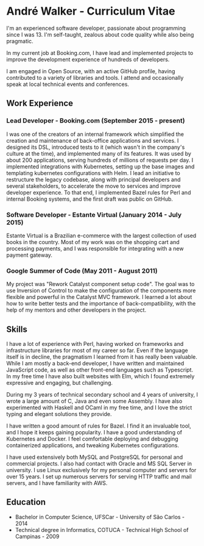 # André Walker - Curriculum Vitae

I'm an experienced software developer, passionate about programming since I was
13. I'm self-taught, zealous about code quality while also being pragmatic.

In my current job at Booking.com, I have lead and implemented projects to
improve the development experience of hundreds of developers.

I am engaged in Open Source, with an active GitHub profile, having contributed
to a variety of libraries and tools. I attend and occasionally speak at local
technical events and conferences.

## Work Experience

### Lead Developer - Booking.com **(September 2015 - present)**

I was one of the creators of an internal framework which simplified the
creation and maintenance of back-office applications and services. I designed
its DSL, introduced tests to it (which wasn't in the company's culture at the
time), and implemented many of its features. It was used by about 200
applications, serving hundreds of millions of requests per day. I implemented
integrations with Kubernetes, setting up the base images and templating
kubernetes configurations with Helm. I lead an initiative to restructure the
legacy codebase, along with principal developers and several stakeholders, to
accelerate the move to services and improve developer experience. To that end,
I implemented Bazel rules for Perl and internal Booking systems, and the first
draft was public on GitHub.

### Software Developer - Estante Virtual **(January 2014 - July 2015)**

Estante Virtual is a Brazilian e-commerce with the largest collection of used
books in the country. Most of my work was on the shopping cart and processing
payments, and I was responsible for integrating with a new payment gateway.

### Google Summer of Code **(May 2011 - August 2011)**

My project was "Rework Catalyst component setup code". The goal was to use
Inversion of Control to make the configuration of the components more flexible
and powerful in the Catalyst MVC framework. I learned a lot about how to write
better tests and the importance of back-compatibility, with the help of my
mentors and other developers in the project.

## Skills

I have a lot of experience with Perl, having worked on frameworks and
infrastructure libraries for most of my career so far. Even if the language
itself is in decline, the pragmatism I learned from it has really been
valuable. While I am mostly a back-end developer, I have written and
maintained JavaScript code, as well as other front-end languages such as
Typescript. In my free time I have also built websites with Elm, which I found
extremely expressive and engaging, but challenging.

During my 3 years of technical secondary school and 4 years of university, I
wrote a large amount of C, Java and even some Assembly. I have also
experimented with Haskell and OCaml in my free time, and I love the strict
typing and elegant solutions they provide.

I have written a good amount of rules for Bazel. I find it an invaluable tool,
and I hope it keeps gaining popularity. I have a good understanding of
Kubernetes and Docker. I feel comfortable deploying and debugging containerized
applications, and tweaking Kubernetes configurations.

I have used extensively both MySQL and PostgreSQL for personal and commercial
projects. I also had contact with Oracle and MS SQL Server in university. I
use Linux exclusively for my personal computer and servers for over 15 years.
I set up numerous servers for serving HTTP traffic and mail servers, and I have
familiarity with AWS.

## Education

 - Bachelor in Computer Science, UFSCar - University of São Carlos - 2014
 - Technical degree in Informatics, COTUCA - Technical High School of Campinas - 2009
